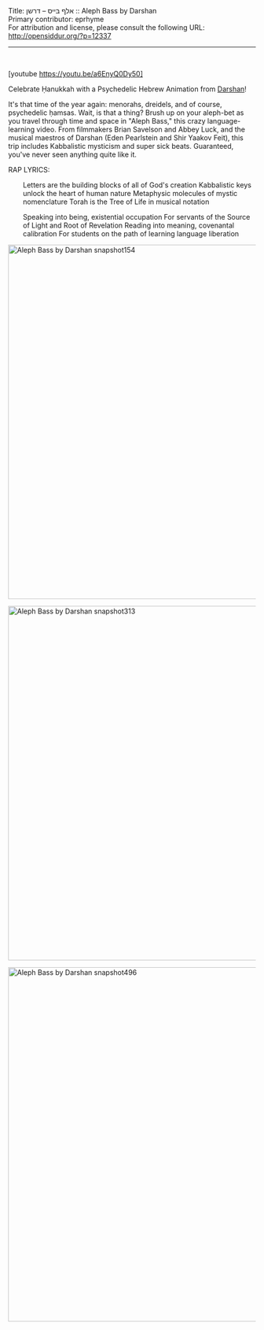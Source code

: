 <html>
<head></head>
<body>
Title: אלף בּײס – דרשן :: Aleph Bass by Darshan<br />
Primary contributor: eprhyme<br />
For attribution and license, please consult the following URL: <a href="http://opensiddur.org/?p=12337">http://opensiddur.org/?p=12337</a>
<p />
<hr />

&nbsp;

[youtube https://youtu.be/a6EnyQ0Dy50]

Celebrate Ḥanukkah with a Psychedelic Hebrew Animation from <a href="http://darshanproject.com">Darshan</a>!

It's that time of the year again: menorahs, dreidels, and of course, psychedelic ḥamsas. Wait, is that a thing? Brush up on your aleph-bet as you travel through time and space in "Aleph Bass," this crazy language-learning video. From filmmakers Brian Savelson and Abbey Luck, and the musical maestros of Darshan (Eden Pearlstein and Shir Yaakov Feit), this trip includes Kabbalistic mysticism and super sick beats. Guaranteed, you've never seen anything quite like it.

RAP LYRICS:
<p style="padding-left: 30px;">Letters are the building blocks of all of God's creation
Kabbalistic keys unlock the heart of human nature
Metaphysic molecules of mystic nomenclature
Torah is the Tree of Life in musical notation</p>
<p style="padding-left: 30px;">Speaking into being, existential occupation
For servants of the Source of Light and Root of Revelation
Reading into meaning, covenantal calibration
For students on the path of learning language liberation</p>
<a href="https://opensiddur.org/wp-content/uploads/2015/12/Aleph-Bass-by-Darshan-snapshot154.png"><img class="aligncenter size-full wp-image-12340" src="https://opensiddur.org/wp-content/uploads/2015/12/Aleph-Bass-by-Darshan-snapshot154.png" alt="Aleph Bass by Darshan snapshot154" width="1280" height="720" /></a>

<a href="https://opensiddur.org/wp-content/uploads/2015/12/Aleph-Bass-by-Darshan-snapshot313.png"><img class="aligncenter size-full wp-image-12341" src="https://opensiddur.org/wp-content/uploads/2015/12/Aleph-Bass-by-Darshan-snapshot313.png" alt="Aleph Bass by Darshan snapshot313" width="1280" height="720" /></a>

<a href="https://opensiddur.org/wp-content/uploads/2015/12/Aleph-Bass-by-Darshan-snapshot496.png"><img class="aligncenter size-full wp-image-12342" src="https://opensiddur.org/wp-content/uploads/2015/12/Aleph-Bass-by-Darshan-snapshot496.png" alt="Aleph Bass by Darshan snapshot496" width="1280" height="720" /></a>
</body>
</html>